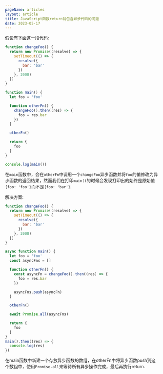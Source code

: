 ```yaml
---
pageName: articles
layout: article
title: JavaScript函数return前包含异步代码的问题
date: 2023-05-17
---
```


假设有下面这一段代码:
```js
function changeFoo() {
  return new Promise((resolve) => {
    setTimeout(() => {
      resolve({
        bar: 'bar'
      })
    }, 2000)
  })
}

function main() {
  let foo = 'foo'

  function otherFn() {
    changeFoo().then((res) => {
      foo = res.bar
    })
  }

  otherFn()

  return {
    foo
  }
}

console.log(main())
```
在`main`函数中，会在`otherFn`中调用一个`changeFoo`异步函数并将`foo`的值修改为异步函数的返回结果，然而我们在打印`main()`的时候会发现打印出的始终是原始值`{foo: 'foo'}`而不是`{foo: 'bar'}`.

解决方案:
```js
function changeFoo() {
  return new Promise((resolve) => {
    setTimeout(() => {
      resolve({
        bar: 'bar'
      })
    }, 2000)
  })
}

async function main() {
  let foo = 'foo'
  const asyncFns = []

  function otherFn() {
    const asyncFn = changeFoo().then((res) => {
      foo = res.bar
    })

    asyncFns.push(asyncFn)
  }

  otherFn()

  await Promise.all(asyncFns)

  return {
    foo
  }
}
main().then((res) => {
  console.log(res)
})
```

在main函数中新建一个存放异步函数的数组，在otherFn中将异步函数push到这个数组中，使用`Promise.all`来等待所有异步操作完成，最后再执行return.
